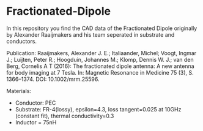 # Fractionated-Dipole

In this repository you find the CAD data of the Fractionated Dipole originally by Alexander Raaijmakers and his team seperated in substrate and conductors.

Publication: Raaijmakers, Alexander J. E.; Italiaander, Michel; Voogt, Ingmar J.; Luijten, Peter R.; Hoogduin, Johannes M.; Klomp, Dennis W. J.; van den Berg, Cornelis A T (2016): The fractionated dipole antenna: A new antenna for body imaging at 7 Tesla. In: Magnetic Resonance in Medicine 75 (3), S. 1366–1374. DOI: 10.1002/mrm.25596.


Materials: 

- Conductor: PEC
- Substrate: FR-4(lossy), epsilon=4.3, loss tangent=0.025 at 10GHz (constant fit), thermal conductivity=0.3
- Inductor = 75nH
